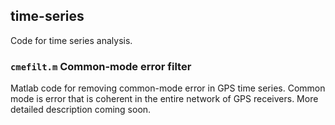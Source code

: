 ## time-series

Code for time series analysis.

### `cmefilt.m` Common-mode error filter

Matlab code for removing common-mode error in GPS time series. Common mode is error that is coherent in the entire network of GPS receivers. More detailed description coming soon.

